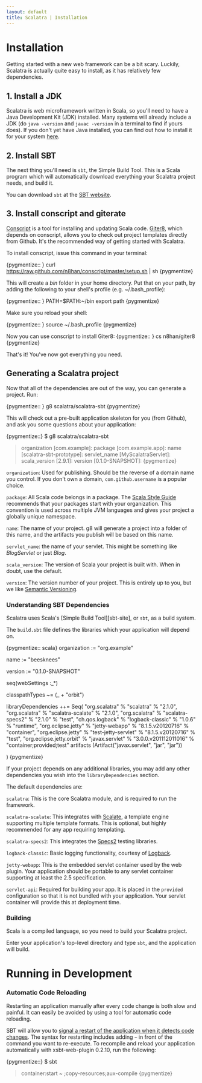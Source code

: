 ```yaml
---
layout: default
title: Scalatra | Installation
---
```


<div class="page-header">
  <h1>Installation</h1>
</div>

Getting started with a new web framework can be a bit scary. Luckily, Scalatra
is actually quite easy to install, as it has relatively few dependencies.

## 1. Install a JDK

Scalatra is web microframework written in Scala, so you'll need to have a
Java Development Kit (JDK) installed. Many systems will already include
a JDK (do `java -version` and `javac -version` in a terminal to find if yours
does). If you don't yet have Java installed, you can find out how to install
it for your system [here](http://docs.oracle.com/javase/7/docs/webnotes/install/index.html).

## 2. Install SBT

The next thing you'll need is `sbt`, the Simple Build Tool. This is a Scala
program which will automatically download everything your Scalatra project
needs, and build it.

You can download `sbt` at the [SBT website](http://www.scala-sbt.org/download.html).

## 3. Install conscript and giterate

[Conscript](https://github.com/n8han/conscript) is a tool for installing and
updating Scala code. [Giter8](https://github.com/n8han/giter8/), which depends
on conscript, allows you to check out project templates directly from Github.
It's the recommended way of getting started with Scalatra.

To install conscript, issue this command in your terminal:

{pygmentize:: }
curl https://raw.github.com/n8han/conscript/master/setup.sh | sh
{pygmentize}

This will create a _bin_ folder in your home directory.  Put that on your
path, by adding the following to your shell's profile (e.g. ~/.bash_profile):

{pygmentize:: }
PATH=$PATH:~/bin
export path
{pygmentize}

Make sure you reload your shell:

{pygmentize:: }
source ~/.bash_profile
{pygmentize}

Now you can use conscript to install Giter8:
{pygmentize:: }
cs n8han/giter8
{pygmentize}

That's it! You've now got everything you need.

## Generating a Scalatra project

Now that all of the dependencies are out of the way, you can generate a project. Run:

{pygmentize:: }
g8 scalatra/scalatra-sbt
{pygmentize}

This will check out a pre-built application skeleton for you (from Github),
and ask you some questions about your application:

{pygmentize::}
$ g8 scalatra/scalatra-sbt
> organization [com.example]:
> package [com.example.app]:
> name [scalatra-sbt-prototype]:
> servlet_name [MyScalatraServlet]:
> scala_version [2.9.1]:
> version [0.1.0-SNAPSHOT]:
{pygmentize}

`organization`: Used for publishing.  Should be the reverse of a domain
name you control.  If you don't own a domain, `com.github.username` is a
popular choice.

`package`: All Scala code belongs in a package.  The [Scala Style
Guide](http://docs.scala-lang.org/style/naming-conventions.html#packages)
recommends that your packages start with your organization.  This convention is
used across multiple JVM languages and gives your project a globally unique
namespace.

`name`: The name of your project.  g8 will generate a project into a
folder of this name, and the artifacts you publish will be based on this name.

`servlet_name`: the name of your servlet. This might be something like
*BlogServlet* or just *Blog*.

`scala_version`: The version of Scala your project is built with.  When in
doubt, use the default.

`version`: The version number of your project.  This is entirely up to you,
but we like [Semantic Versioning](http://semver.org/).


### Understanding SBT Dependencies

Scalatra uses Scala's [Simple Build Tool][sbt-site], or `sbt`, as a build system.

The `build.sbt` file defines the libraries which your application will depend on.

{pygmentize:: scala}
organization := "org.example"

name := "beesknees"

version := "0.1.0-SNAPSHOT"

seq(webSettings :_*)

classpathTypes ~= (_ + "orbit")

libraryDependencies ++= Seq(
  "org.scalatra" % "scalatra" % "2.1.0",
  "org.scalatra" % "scalatra-scalate" % "2.1.0",
  "org.scalatra" % "scalatra-specs2" % "2.1.0" % "test",
  "ch.qos.logback" % "logback-classic" % "1.0.6" % "runtime",
  "org.eclipse.jetty" % "jetty-webapp" % "8.1.5.v20120716" % "container",
  "org.eclipse.jetty" % "test-jetty-servlet" % "8.1.5.v20120716" % "test",
  "org.eclipse.jetty.orbit" % "javax.servlet" % "3.0.0.v201112011016" % "container;provided;test" artifacts (Artifact("javax.servlet", "jar", "jar"))

)
{pygmentize}

If your project depends on any additional libraries, you may add any other
dependencies you wish into the `libraryDependencies` section.

The default dependencies are:

`scalatra`: This is the core Scalatra module, and is required to run the framework.

`scalatra-scalate`: This integrates with [Scalate](http://scalate.fusesource.org),
a template engine supporting multiple template formats.  This is optional, but
highly recommended for any app requiring templating.

`scalatra-specs2`: This integrates the [Specs2][specs2] testing libraries.

`logback-classic`: Basic logging functionality, courtesy of [Logback][qos-ch].

`jetty-webapp`: This is the embedded servlet container used by the web plugin.
Your application should be portable to any servlet container supporting at least
the 2.5 specification.

`servlet-api`: Required for building your app.  It is placed in the `provided`
configuration so that it is not bundled with your application.  Your servlet
container will provide this at deployment time.

[specs2]: https://github.com/etorreborre/specs2
[qos-ch]: http://logback.qos.ch/

### Building

Scala is a compiled language, so you need to build your Scalatra project.

Enter your application's top-level directory and type `sbt`, and the
application will build.

Running in Development
======================

### Automatic Code Reloading

Restarting an application manually after every code change is both slow and
painful. It can easily be avoided by using a tool for automatic code reloading.

SBT will allow you to [signal a restart of the application when it detects
code changes](https://github.com/harrah/xsbt/wiki/Triggered-Execution). The
syntax for restarting includes adding `~` in front of the command you want to
re-execute.  To recompile and reload your application automatically with
xsbt-web-plugin 0.2.10, run the following:

{pygmentize::}
$ sbt
> container:start
> ~ ;copy-resources;aux-compile
{pygmentize}
